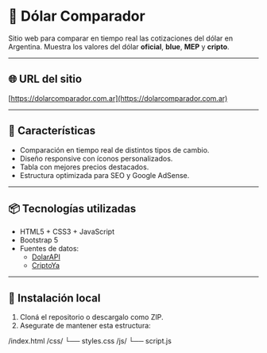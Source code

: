 # 💱 Dólar Comparador

Sitio web para comparar en tiempo real las cotizaciones del dólar en Argentina. Muestra los valores del dólar **oficial**, **blue**, **MEP** y **cripto**.

---

## 🌐 URL del sitio

[https://dolarcomparador.com.ar](https://dolarcomparador.com.ar)

---

## 🧩 Características

- Comparación en tiempo real de distintos tipos de cambio.
- Diseño responsive con íconos personalizados.
- Tabla con mejores precios destacados.
- Estructura optimizada para SEO y Google AdSense.

---

## 📦 Tecnologías utilizadas

- HTML5 + CSS3 + JavaScript
- Bootstrap 5
- Fuentes de datos:
  - [DolarAPI](https://dolarapi.com/)
  - [CriptoYa](https://criptoya.com/)

---

## 🔧 Instalación local

1. Cloná el repositorio o descargalo como ZIP.
2. Asegurate de mantener esta estructura:

/index.html
/css/
└── styles.css
/js/
└── script.js
